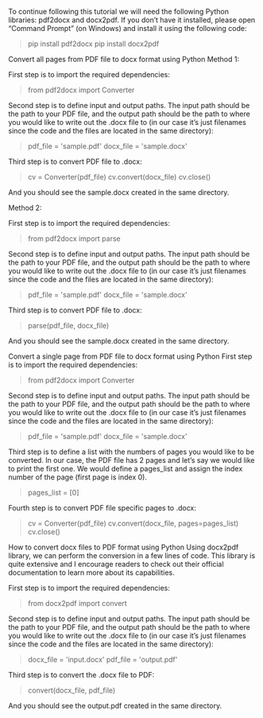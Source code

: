 To continue following this tutorial we will need the following Python libraries: pdf2docx and docx2pdf.
If you don’t have it installed, please open “Command Prompt” (on Windows) and install it using the following code:

> pip install pdf2docx
> pip install docx2pdf

Convert all pages from PDF file to docx format using Python
Method 1:

First step is to import the required dependencies:

> from pdf2docx import Converter

Second step is to define input and output paths. The input path should be the path to your PDF file, and the output path should be the path to where you would like to write out the .docx file to (in our case it’s just filenames since the code and the files are located in the same directory):

> pdf_file = 'sample.pdf'
> docx_file = 'sample.docx'

Third step is to convert PDF file to .docx:

> cv = Converter(pdf_file)
> cv.convert(docx_file)
> cv.close()

And you should see the sample.docx created in the same directory.

Method 2:

First step is to import the required dependencies:

> from pdf2docx import parse

Second step is to define input and output paths. The input path should be the path to your PDF file, and the output path should be the path to where you would like to write out the .docx file to (in our case it’s just filenames since the code and the files are located in the same directory):

> pdf_file = 'sample.pdf'
> docx_file = 'sample.docx'

Third step is to convert PDF file to .docx:

> parse(pdf_file, docx_file)

And you should see the sample.docx created in the same directory.

Convert a single page from PDF file to docx format using Python
First step is to import the required dependencies:

> from pdf2docx import Converter

Second step is to define input and output paths. The input path should be the path to your PDF file, and the output path should be the path to where you would like to write out the .docx file to (in our case it’s just filenames since the code and the files are located in the same directory):

> pdf_file = 'sample.pdf'
> docx_file = 'sample.docx'

Third step is to define a list with the numbers of pages you would like to be converted. In our case, the PDF file has 2 pages and let’s say we would like to print the first one. We would define a pages_list and assign the index number of the page (first page is index 0).

> pages_list = [0]

Fourth step is to convert PDF file specific pages to .docx:

> cv = Converter(pdf_file)
> cv.convert(docx_file, pages=pages_list)
> cv.close()

How to convert docx files to PDF format using Python
Using docx2pdf library, we can perform the conversion in a few lines of code. This library is quite extensive and I encourage readers to check out their official documentation to learn more about its capabilities.

First step is to import the required dependencies:

> from docx2pdf import convert

Second step is to define input and output paths. The input path should be the path to your PDF file, and the output path should be the path to where you would like to write out the .docx file to (in our case it’s just filenames since the code and the files are located in the same directory):

> docx_file = 'input.docx'
> pdf_file = 'output.pdf'

Third step is to convert the .docx file to PDF:

> convert(docx_file, pdf_file)

And you should see the output.pdf created in the same directory.

